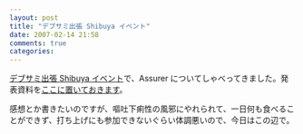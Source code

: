 ```yaml
---
layout: post
title: "デブサミ出張 Shibuya イベント"
date: 2007-02-14 21:58
comments: true
categories: 
---
```

<p>
<a class="ext-link" href="http://shibuya.pm.org/blosxom/techtalks/200702.html"><span class="icon"></span>デブサミ出張 Shibuya イベント</a>で、Assurer についてしゃべってきました。発表資料を<a class="ext-link" href="http://mizzy.org/archives/assurer_devsumi.pdf"><span class="icon"></span>ここに置いておきます</a>。
</p>
<p>
感想とか書きたいのですが、嘔吐下痢性の風邪にやれられて、一日何も食べることができず、打ち上げにも参加できないぐらい体調悪いので、今日はこの辺で。
</p>